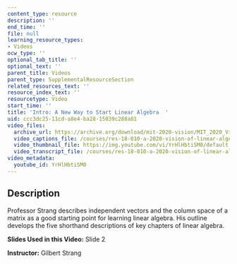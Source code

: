 ```yaml
---
content_type: resource
description: ''
end_time: ''
file: null
learning_resource_types:
- Videos
ocw_type: ''
optional_tab_title: ''
optional_text: ''
parent_title: Videos
parent_type: SupplementalResourceSection
related_resources_text: ''
resource_index_text: ''
resourcetype: Video
start_time: ''
title: 'Intro: A New Way to Start Linear Algebra  '
uid: ccc3dc25-11cd-a8e4-ba28-15039c288a01
video_files:
  archive_url: https://archive.org/download/mit-2020-vision/MIT_2020_Vision_Introduction_300k.mp4
  video_captions_file: /courses/res-18-010-a-2020-vision-of-linear-algebra-spring-2020/0b9e21b9b8a45e708a03bb72d1004cb1_YrHlHbtiSM0.vtt
  video_thumbnail_file: https://img.youtube.com/vi/YrHlHbtiSM0/default.jpg
  video_transcript_file: /courses/res-18-010-a-2020-vision-of-linear-algebra-spring-2020/6ef71fc3bf22cdf2549807f3b26e125b_YrHlHbtiSM0.pdf
video_metadata:
  youtube_id: YrHlHbtiSM0
---
```


Description
-----------

Professor Strang describes independent vectors and the column space of a matrix as a good starting point for learning linear algebra. His outline develops the five shorthand descriptions of key chapters of linear algebra.

**Slides Used in this Video:** Slide 2

**Instructor:** Gilbert Strang



